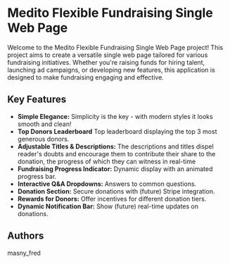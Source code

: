 # Medito Flexible Fundraising Single Web Page

Welcome to the Medito Flexible Fundraising Single Web Page project! This project aims to create a versatile single web page tailored for various fundraising initiatives. Whether you're raising funds for hiring talent, launching ad campaigns, or developing new features, this application is designed to make fundraising engaging and effective.

## Key Features
- **Simple Elegance:** Simplicity is the key - with modern styles it looks smooth and clean!
- **Top Donors Leaderboard** Top leaderboard displaying the top 3 most generous donors.
- **Adjustable Titles & Descriptions:** The descriptions and titles dispel reader's doubts and encourage them to contribute their share to the donation, the progress of which they can witness in real-time
- **Fundraising Progress Indicator:** Dynamic display with an animated progress bar.
- **Interactive Q&A Dropdowns:** Answers to common questions.
- **Donation Section:** Secure donations with (future) Stripe integration.
- **Rewards for Donors:** Offer incentives for different donation tiers.
- **Dynamic Notification Bar:** Show (future) real-time updates on donations.

## Authors
masny_fred
